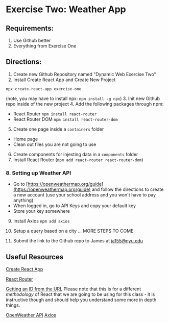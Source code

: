 # Exercise Two: Weather App

## Requirements:

1. Use Github better
2. Everything from Exercise One

## Directions:
1. Create new Github Repository named "Dynamic Web Exercise Two"
2. Install Create React App and Create New Project 
```
npx create-react-app exercise-one
```
(note, you may have to install npx: `npm install -g npx`)
3. Init new Github repo inside of the new project
4. Add the following packages through npm:
  - React Router `npm install react-router`
  - React Router DOM `npm install react-router-dom`
5. Create one page inside a `containers` folder
  - Home page
  - Clean out files you are not going to use
6. Create components for injesting data in a `components` folder
7. Install React Router (`npm add react-router react-router-dom`)
### 8. Setting up Weather API
- Go to [https://openweathermap.org/guide](https://openweathermap.org/guide) and follow the directions to create a new account (use your school address and you won't have to pay anything)
- When logged in, go to API Keys and copy your default key
- Store your key somewhere
9. Install Axios `npm add axios` 
10. Setup a query based on a city
... MORE STEPS TO COME

14. Submit the link to the Github repo to James at ja155@nyu.edu

## Useful Resources
[Create React App](https://github.com/facebook/create-react-app)

[React Router](https://www.npmjs.com/package/react-router)

[Getting an ID from the URL](https://tylermcginnis.com/react-router-url-parameters/) 
Please note that this is for a different _methodology_ of React that we are going to be using for this class - it is instructive though and should help you understand some more in depth things.

[OpenWeather API](https://openweathermap.org/current)
[Axios](https://www.npmjs.com/package/axios)

